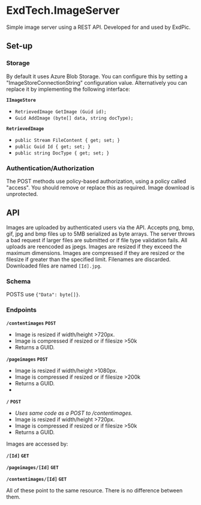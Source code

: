 # ExdTech.ImageServer

Simple image server using a REST API. Developed for and used by ExdPic.

## Set-up

### Storage
By default it uses Azure Blob Storage. You can configure this by setting a "ImageStoreConnectionString" configuration value. Alternatively you can replace it by implementing the following interface:

**`IImageStore`**
* `RetrievedImage GetImage (Guid id);`
* `Guid AddImage (byte[] data, string docType);`
        
**`RetrievedImage`**
* `public Stream FileContent { get; set; }`
* `public Guid Id { get; set; }`
* `public string DocType { get; set; }`


### Authentication/Authorization
The POST methods use policy-based authorization, using a policy called "access". You should remove or replace this as required. Image download is unprotected.

## API
Images are uploaded by authenticated users via the API. Accepts png, bmp, gif, jpg and bmp files up to 5MB serialized as byte arrays. The server throws a bad request if larger files are submitted or if file type validation fails. All uploads are reencoded as jpegs. Images are resized if they exceed the maximum dimensions. Images are compressed if they are resized or the filesize if greater than the specified limit. Filenames are discarded. Downloaded files are named `[Id].jpg`.

### Schema
POSTS use `{"Data": byte[]}`. 

### Endpoints
**`/contentimages` `POST`** 
* Image is resized if width/height >720px.
* Image is compressed if resized or if filesize >50k
* Returns a GUID.

**`/pageimages` `POST`** 
* Image is resized if width/height >1080px.
* Image is compressed if resized or if filesize >200k
* Returns a GUID.
* 
**`/` `POST`** 
* _Uses same code as a POST to /contentimages._
* Image is resized if width/height >720px.
* Image is compressed if resized or if filesize >50k
* Returns a GUID.


Images are accessed by:

**`/[Id]` `GET`**

**`/pageimages/[Id]` `GET`** 

**`/contentimages/[Id]` `GET`** 

All of these point to the same resource. There is no difference between them.
